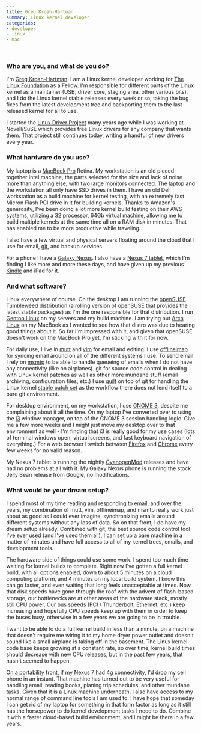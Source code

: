 ```yaml
---
title: Greg Kroah-Hartman
summary: Linux kernel developer
categories:
- developer
- linux
- mac

---
```


### Who are you, and what do you do?

I'm [Greg Kroah-Hartman](http://www.kroah.com/log/ "Greg's website."). I am a Linux kernel developer working for [The Linux Foundation](http://www.linuxfoundation.org "The Linux Foundation's site.") as a Fellow. I'm responsible for different parts of the Linux kernel as a maintainer (USB, driver core, staging area, other various bits), and I do the Linux kernel stable releases every week or so, taking the bug fixes from the latest development tree and backporting them to the last released kernel for all to use. 

I started the [Linux Driver Project](http://www.linuxdriverproject.org "The Linux Driver Project's site.") many years ago while I was working at Novell/SuSE which provides free Linux drivers for any company that wants them. That project still continues today, writing a handful of new drivers every year.

### What hardware do you use?

My laptop is a [MacBook Pro][macbook-pro] Retina. My workstation is an old pieced-together Intel machine, the parts selected for the size and lack of noise more than anything else, with two large monitors connected. The laptop and the workstation all only have SSD drives in them. I have an old Dell workstation as a build machine for kernel testing, with an extremely fast Micron Flash PCI drive in it for building kernels. Thanks to Amazon's generosity, I've been doing a lot more kernel build testing on their AWS systems, utilizing a 32 processor, 64Gb virtual machine, allowing me to build multiple kernels at the same time all on a RAM disk in minutes. That has enabled me to be more productive while traveling.

I also have a few virtual and physical servers floating around the cloud that I use for email, [git][], and backup services.

For a phone I have a [Galaxy Nexus][galaxy-nexus]. I also have a [Nexus 7 tablet][nexus-7], which I'm finding I like more and more these days, and have given up my previous [Kindle][] and iPad for it.

### And what software?

Linux everywhere of course. On the desktop I am running the [openSUSE][] Tumbleweed distribution (a rolling version of openSUSE that provides the latest stable packages) as I'm the one responsible for that distribution. I run [Gentoo Linux][gentoo] on my servers and my build machine. I am trying out [Arch Linux][arch-linux] on my MacBook as I wanted to see how that distro was due to hearing good things about it. So far I'm impressed with it, and given that openSUSE doesn't work on the MacBook Pro yet, I'm sticking with it for now.

For daily use, I live in [mutt][] and [vim][] for email and editing. I use [offlineimap][] for syncing email around on all of the different systems I use. To send email I rely on [msmtp][] to be able to handle queueing of emails when I do not have any connectivity (like on airplanes). git for source code control in dealing with Linux kernel patches as well as other more mundane stuff (email archiving, configuration files, etc.) I use [quilt][] on top of git for handling the Linux kernel [stable patch set](http://git.kernel.org/?p=linux/kernel/git/stable/stable-queue.git;a=summary "A list of the stable patches for the Linux kernel.") as the workflow there does not lend itself to a pure git environment.

For desktop environment, on my workstation, I use [GNOME 3][gnome], despite me complaining about it all the time. On my laptop I've converted over to using the [i3][] window manager, on top of the GNOME 3 session handling logic. Give me a few more weeks and I might just move my desktop over to that environment as well - I'm finding that i3 is really good for my use cases (lots of terminal windows open, virtual screens, and fast keyboard navigation of everything.) For a web browser I switch between [Firefox][] and [Chrome][] every few weeks for no valid reason.

My Nexus 7 tablet is running the nightly [CyanogenMod][] releases and have had no problems at all with it. My Galaxy Nexus phone is running the stock Jelly Bean release from Google, no modifications.

### What would be your dream setup?

I spend most of my time reading and responding to email, and over the years, my combination of mutt, vim, offlineimap, and msmtp really work just about as good as I could ever imagine, synchronizing emails around different systems without any loss of data. So on that front, I do have my dream setup already. Combined with git, the best source code control tool I've ever used (and I've used them all), I can set up a bare machine in a matter of minutes and have full access to all of my kernel trees, emails, and development tools.

The hardware side of things could use some work. I spend too much time waiting for kernel builds to complete. Right now I've gotten a full kernel build, with all options enabled, down to about 5 minutes on a cloud computing platform, and 4 minutes on my local build system. I know this can go faster, and even waiting that long feels unacceptable at times. Now that disk speeds have gone through the roof with the advent of flash-based storage, our bottlenecks are at other areas of the hardware stack, mostly still CPU power. Our bus speeds (PCI / Thunderbolt, Ethernet, etc.) keep increasing and hopefully CPU speeds keep up with them in order to keep the buses busy, otherwise in a few years we are going to be in trouble.

I want to be able to do a full kernel build in less than a minute, on a machine that doesn't require me wiring it to my home dryer power outlet and doesn't sound like a small airplane is taking off in the basement. The Linux kernel code base keeps growing at a constant rate, so over time, kernel build times should decrease with new CPU releases, but in the past few years, that hasn't seemed to happen.

On a portability front, if my Nexus 7 had 4g connectivity, I'd drop my cell phone in an instant. That machine has turned out to be very useful for handling email, reading books, planing trip schedules, and other mundane tasks. Given that it is a Linux machine underneath, I also have access to my normal range of command line tools I am used to. I have hope that someday I can get rid of my laptop for something in that form factor as long as it still has the horsepower to do kernel development tasks I need to do. Combine it with a faster cloud-based build environment, and I might be there in a few years.

[galaxy-nexus]: http://www.google.com/nexus/ "An Android-based smartphone."
[kindle]: https://www.amazon.com/Kindle-Ereader-ebook-reader/dp/B007HCCNJU "A digital book reader."
[macbook-pro]: https://www.apple.com/macbook-pro/ "A laptop."
[nexus-7]: http://www.google.com/nexus/#/7 "An Android tablet."
[arch-linux]: https://www.archlinux.org/ "A Linux distro."
[chrome]: https://www.google.com/intl/en/chrome/browser/ "A WebKit-based browser, where each tab runs in its own thread."
[cyanogenmod]: http://www.cyanogenmod.org/ "A custom ROM for Android phones."
[firefox]: https://www.mozilla.org/en-US/firefox/new/ "A cross-platform open-source web browser."
[gentoo]: https://www.gentoo.org/ "A Linux distribution."
[git]: https://git-scm.com/ "A version control system."
[gnome]: https://www.gnome.org/ "A desktop system for *nix operating systems."
[i3]: https://i3wm.org/ "An X window manager."
[msmtp]: http://msmtp.sourceforge.net/ "An SMTP client."
[mutt]: http://www.mutt.org/ "A command-line email client."
[offlineimap]: http://www.offlineimap.org/ "A tool for syncing mail from an IMAP server."
[opensuse]: https://en.wikipedia.org/wiki/OpenSUSE "A Linux distribution."
[quilt]: http://savannah.nongnu.org/projects/quilt "A patch tracking system."
[vim]: https://www.vim.org/ "A command-line text editor."
